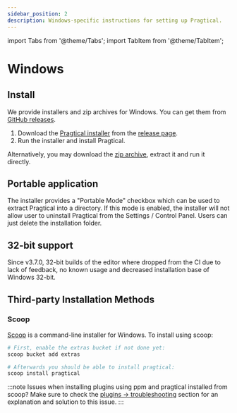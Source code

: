 ```yaml
---
sidebar_position: 2
description: Windows-specific instructions for setting up Pragtical.
---
```


import Tabs from '@theme/Tabs';
import TabItem from '@theme/TabItem';

# Windows

## Install

We provide installers and zip archives for Windows.
You can get them from [GitHub releases][1].

1. Download the [Pragtical installer][2] from the [release page][1].
2. Run the installer and install Pragtical.

Alternatively, you may download the [zip archive][3], extract it and run it directly.

## Portable application

The installer provides a "Portable Mode" checkbox which can be used to extract
Pragtical into a directory.
If this mode is enabled, the installer will not allow user to uninstall Pragtical
from the Settings / Control Panel.
Users can just delete the installation folder.

## 32-bit support

Since v3.7.0, 32-bit builds of the editor where dropped from the CI due to
lack of feedback, no known usage and decreased installation base of Windows 32-bit.

## Third-party Installation Methods

### Scoop

[Scoop][4] is a command-line installer for Windows. To install using scoop:

```sh
# First, enable the extras bucket if not done yet:
scoop bucket add extras

# Afterwards you should be able to install pragtical:
scoop install pragtical
```

:::note Issues when installing plugins using ppm and pragtical installed from scoop?
Make sure to check the [plugins -> troubleshooting] section for an
explanation and solution to this issue.
:::

[plugins -> troubleshooting]: /docs/user-guide/plugins#ppm-installed-from-scoop-fails-to-install-plugins
[1]: https://github.com/pragtical/pragtical/releases
[2]: https://github.com/pragtical/pragtical/releases/download/rolling/Pragtical-rolling-x86_64-setup.exe
[3]: https://github.com/pragtical/pragtical/releases/download/rolling/pragtical-rolling-windows-x86_64.zip
[4]: https://scoop.sh/
